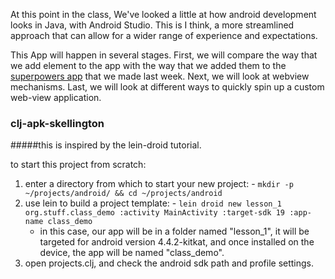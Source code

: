 At this point in the class, We've looked a little at how android development looks in Java, with Android Studio.  This is I think, a more streamlined approach that can allow for a wider range of experience and expectations. 

This App will happen in several stages.  First, we will compare the way that we add element to the app with the way that we added them to the [superpowers app](https://github.com/Android-at-The-Library/Intents-SuperPowers) that we made last week.  Next, we will look at webview mechanisms.  Last, we will look at different ways to quickly spin up a custom web-view application.  


### clj-apk-skellington
#####this is inspired by the lein-droid tutorial.

to start this project from scratch:
  1. enter a directory from which to start your new project:
    - `mkdir -p ~/projects/android/ && cd ~/projects/android`
  2. use lein to build a project template:
    -  `lein droid new lesson_1 org.stuff.class_demo :activity MainActivity :target-sdk 19 :app-name class_demo`
      * in this case, our app  will be in a folder named "lesson_1", it will be targeted for android version 4.4.2-kitkat, and once installed on the device, the app will be named "class_demo".   
  3. open projects.clj, and check the android sdk path and profile settings.
